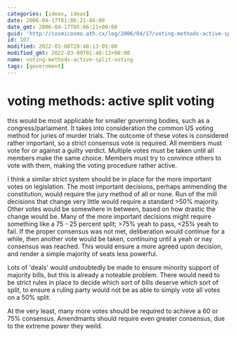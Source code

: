 ```yaml
---
categories: [ideas, ideas]
date: 2006-04-17T01:06:21-04:00
date_gmt: 2006-04-17T05:06:21+00:00
guid: 'http://cosmicosmo.ath.cx/log/2006/04/17/voting-methods-active-split-voting/'
id: 107
modified: 2022-03-08T20:48:13-05:00
modified_gmt: 2022-03-09T01:48:13+00:00
name: voting-methods-active-split-voting
tags: [government]
---
```


voting methods: active split voting
===================================

this would be most applicable for smaller governing bodies, such as a congress/parlaiment.  It takes into consideration the common US voting method for juries of murder trials.  The outcome of these votes is considered rather important, so a strict consensus vote is required.  All members must vote for or against a guilty verdict.  Multiple votes must be taken until all members make the same choice.  Members must try to convince others to vote with them, making the voting procedure rather active.

I think a similar strict system should be in place for the more important votes on legislation.  The most important decisions, perhaps ammending the constitution, would require the jury method of all or none.  Run of the mill decisions that change very little would require a standard >50% majority.  Other votes would be somewhere in between, based on how drastic the change would be.  Many of the more important decisions might require something like a 75 - 25 percent split; >75% yeah to pass, <25% yeah to fail.  If the proper consensus was not met, deliberation would continue for a while, then another vote would be taken, continuing until a yeah or nay consensus was reached.  This would ensure a more agreed upon decision, and render a simple majority of seats less powerful.

Lots of 'deals' would undoubtedly be made to ensure minority support of majority bills, but this is already a noteable problem.  There would need to be strict rules in place to decide which sort of bills deserve which sort of split, to ensure a ruling party would not be as able to simply vote all votes on a 50% split.

At the very least, many more votes should be required to achieve a 60 or 75% consensus.  Amendmants should require even greater consensus, due to the extreme power they weild.
